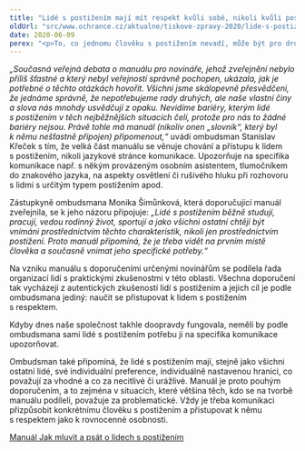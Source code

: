 ```yaml
---
title: "Lidé s postižením mají mít respekt kvůli sobě, nikoli kvůli postižení"
oldUrl: "src/www.ochrance.cz/aktualne/tiskove-zpravy-2020/lide-s-postizenim-maji-mit-respekt-kvuli-sobe-nikoli-kvuli-postizeni"
date: 2020-06-09
perex: "<p>To, co jednomu člověku s postižením nevadí, může být pro druhého necitlivým a nedůstojným jednáním. Ať už jde o výrazy nebo chování. Podle ombudsmana to ale neznamená, že bychom měli rezignovat a neusilovat o obecnou kultivaci společnosti a zlepšování přístupu k lidem s postižením.</p>"
---
```


<!-- imported from the old website -->

<p><i>„Současná veřejná debata o manuálu pro novináře, jehož zveřejnění nebylo příliš šťastné a který nebyl veřejností správně pochopen, ukázala, jak je potřebné o těchto otázkách hovořit. Všichni jsme skálopevně přesvědčeni, že jednáme správně, že nepotřebujeme rady druhých, ale naše vlastní činy a slova nás mnohdy usvědčují z opaku. Nevidíme bariéry, kterým lidé s postižením v těch nejběžnějších situacích čelí, protože pro nás to žádné bariéry nejsou. Právě tohle má manuál (nikoliv onen „slovník“, který byl k němu nešťastně připojen) připomenout,“</i> uvádí ombudsman Stanislav Křeček s tím, že velká část manuálu se věnuje chování a přístupu k lidem s postižením, nikoli jazykové stránce komunikace. Upozorňuje na specifika komunikace např. s někým provázeným osobním asistentem, tlumočníkem do znakového jazyka, na aspekty osvětlení či rušivého hluku při rozhovoru s lidmi s určitým typem postižením apod.</p> <p>Zástupkyně ombudsmana Monika Šimůnková, která doporučující manuál zveřejnila, se k jeho názoru připojuje: <i>„Lidé s postižením běžně studují, pracují, vedou rodinný život, sportují a jako všichni ostatní chtějí být vnímáni prostřednictvím těchto charakteristik, nikoli jen prostřednictvím postižení. Proto manuál připomíná, že je třeba vidět na prvním místě člověka a současně vnímat jeho specifické potřeby.“</i></p> <p>Na vzniku manuálu s doporučeními určenými novinářům se podílela řada organizací lidí s praktickými zkušenostmi v této oblasti. Všechna doporučení tak vycházejí z autentických zkušeností lidí s postižením a jejich cíl je podle ombudsmana jediný: naučit se přistupovat k lidem s postižením s respektem. </p><p>Kdyby dnes naše společnost takhle doopravdy fungovala, neměli by podle ombudsmana sami lidé s postižením potřebu ji na specifika komunikace upozorňovat. </p><p>Ombudsman také připomíná, že lidé s postižením mají, stejně jako všichni ostatní lidé, své individuální preference, individuálně nastavenou hranici, co považují za vhodné a co za necitlivé či urážlivé. Manuál je proto pouhým doporučením, a to zejména v situacích, které většina těch, kdo se na tvorbě manuálu podíleli, považuje za problematické. Vždy je třeba komunikaci přizpůsobit konkrétnímu člověku s postižením a přistupovat k němu s respektem jako k rovnocenné osobnosti.</p><p><a href="https://www.ochrance.cz/fileadmin/user_upload/CRPD/Doporuceni/6-2020_doporuceni_media.pdf" target="_blank">Manuál Jak mluvit a psát o lidech s postižením</a></p>
